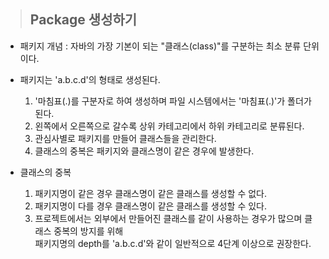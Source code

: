 ><h2>Package 생성하기</h2>
- 패키지 개념 : 자바의 가장 기본이 되는 "클래스(class)"를 구분하는 최소 분류 단위이다.<br>

- 패키지는 'a.b.c.d'의 형태로 생성된다.
    1. '마침표(.)를 구분자로 하여 생성하며 파일 시스템에서는 '마침표(.)'가 폴더가 된다.
    2. 왼쪽에서 오른쪽으로 갈수록 상위 카테고리에서 하위 카테고리로 분류된다.
    3. 관심사별로 패키지를 만들어 클래스들을 관리한다.
    4. 클래스의 중복은 패키지와 클래스명이 같은 경우에 발생한다.
    
- 클래스의 중복
    1. 패키지명이 같은 경우 클래스명이 같은 클래스를 생성할 수 없다.
    2. 패키지명이 다를 경우 클래스명이 같은 클래스를 생성할 수 있다.
    3. 프로젝트에서는 외부에서 만들어진 클래스를 같이 사용하는 경우가 많으며 클래스 중복의 방지를 위해<br>
    패키지명의 depth를 'a.b.c.d'와 같이 일반적으로 4단계 이상으로 권장한다.
    
   
